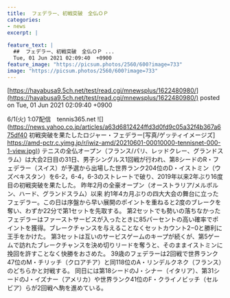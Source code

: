 ```yaml
---
title:  フェデラー、初戦突破　全仏ＯＰ 
categories:
- news
excerpt: |
  
feature_text: |
  ##  フェデラー、初戦突破　全仏ＯＰ ...
  Tue, 01 Jun 2021 02:09:40  +0900
feature_image: "https://picsum.photos/2560/600?image=733"
image: "https://picsum.photos/2560/600?image=733"
---
```


[https://hayabusa9.5ch.net/test/read.cgi/mnewsplus/1622480980/](https://hayabusa9.5ch.net/test/read.cgi/mnewsplus/1622480980/)
posted on Tue, 01 Jun 2021 02:09:40  +0900

<!--more-->

6/1(火) 1:07配信　tennis365.net ![](https://news.yahoo.co.jp/articles/a63d6812424ffd3d0fd9c05a32f4b367a675df40 初戦突破を果たしたロジャー・フェデラー[写真/ゲッティイメージズ] [https://amd-pctr.c.yimg.jp/r/iwiz-amd/20210601-00010000-tennisnet-000-1-view.jpg)](https://amd-pctr.c.yimg.jp/r/iwiz-amd/20210601-00010000-tennisnet-000-1-view.jpg)) テニスの全仏オープン（フランス/パリ、レッドクレー、グランドスラム）は大会2日目の31日、男子シングルス1回戦が行われ、第8シードのR・フェデラー（スイス）が予選から出場した世界ランク204位のD・イストミン（ウズベキスタン）を6-2，6-4，6-3のストレートで破り、2019年以来2年ぶり16度目の初戦突破を果たした。 昨年2月の全豪オープン（オーストラリア/メルボルン、ハード、グランドスラム）以来 約1年4カ月ぶりの四大大会の舞台に立ったフェデラー。この日は序盤から早い展開のポイントを重ねると2度のブレークを奪い、わずか22分で第1セットを先取する。 第2セットでも勢いの落ちなかったフェデラーはファーストサービスが入ったときに85パーセントの高い確率でポイントを獲得。ブレークチャンスを与えることなくセットカウント2−0と勝利に王手をかけた。 第3セットは互いのサービスゲームのキープが続くが、第5ゲームで訪れたブレークチャンスを決め切りリードを奪うと、そのままイストミンに挽回を許すことなく快勝をおさめた。 39歳のフェデラーは2回戦で世界ランク47位のM・チリッチ（クロアチア）と同118位のA・リンデルクネク（フランス）のどちらかと対戦する。 同日には第18シードのJ・シナー（イタリア）、第31シードのJ・イズナー（アメリカ）や世界ランク41位のF・クライノビッチ（セルビア）らが2回戦へ駒を進めている。
